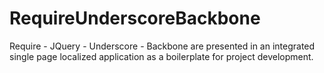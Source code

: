 RequireUnderscoreBackbone
=========================

Require -  JQuery -  Underscore -  Backbone are presented in an integrated single page localized application as a boilerplate for project development.

